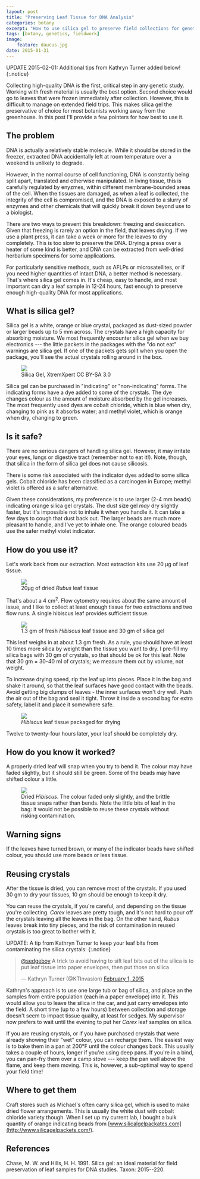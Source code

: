```yaml
---
layout: post
title: "Preserving Leaf Tissue for DNA Analysis"
categories: botany
excerpt: "How to use silica gel to preserve field collections for genetic analysis"
tags: [botany, genetics, fieldwork]
image:
    feature: daucus.jpg
date: 2015-01-31
---
```


UPDATE 2015-02-01: Additional tips from Kathryn Turner added below!
{:.notice}

Collecting high-quality DNA is the first, critical step in any genetic
study. Working with fresh material is usually the best option. Second
choice would go to leaves that were frozen immediately after collection.
However, this is difficult to manage on extended field trips. This makes
silica gel the preservative of choice for most botanists working away from
the greenhouse. In this post I'll provide a few pointers for how best to
use it.

## The problem

DNA is actually a relatively stable molecule. While it should be stored in
the freezer, extracted DNA accidentally left at room temperature over a
weekend is unlikely to degrade.

However, in the normal course of cell functioning, DNA is constantly being
split apart, translated and otherwise manipulated. In living tissue, this
is carefully regulated by enyzmes, within different membrane-bounded areas
of the cell. When the tissues are damaged, as when a leaf is collected, the
integrity of the cell is compromised, and the DNA is exposed to a slurry of
enzymes and other chemicals that will quickly break it down beyond use to a
biologist.

There are two ways to prevent this breakdown: freezing and desiccation.
Given that freezing is rarely an option in the field, that leaves drying.
If we use a plant press, it can take a week or more for the leaves to dry
completely. This is too slow to preserve the DNA. Drying a press over a
heater of some kind is better, and DNA can be extracted from well-dried
herbarium specimens for some applications.

For particularly sensitive methods, such as AFLPs or microsatellites, or if
you need higher quantities of intact DNA, a better method is necessary.
That's where silica gel comes in. It's cheap, easy to handle, and most
important can dry a leaf sample in 12-24 hours, fast enough to preserve
enough high-quality DNA for most applications.

## What is silica gel?

Silica gel is a white, orange or blue crystal, packaged as dust-sized
powder or larger beads up to 5 mm across. The crystals have a high capacity
for absorbing moisture. We most frequently encounter silica gel when we buy
electronics --- the little packets in the packages with the "do not eat"
warnings are silica gel. If one of the packets gets split when you open the
package, you'll see the actual crystals rolling around in the box.

<figure>
<a href="/images/Indicating-silica-gel.png"><img src="/images/Indicating-silica-gel.png"></a>
<figcaption>Silica Gel, XtremXpert CC BY-SA 3.0</figcaption>
</figure>

Silica gel can be purchased in "indicating" or "non-indicating" forms. The
indicating forms have a dye added to some of the crystals. The dye changes
colour as the amount of moisture absorbed by the gel increases. The most
frequently used dyes are cobalt chloride, which is blue when dry, changing
to pink as it absorbs water; and methyl violet, which is orange when dry,
changing to green.

## Is it safe?

There are no serious dangers of handling silica gel. However, it may
irritate your eyes, lungs or digestive tract (remember not to eat it!).
Note, though, that silica in the form of silica gel does not cause
silicosis.

There is some risk associated with the indicator dyes added to some silica
gels. Cobalt chloride has been classified as a carcinogen in Europe; methyl
violet is offered as a safer alternative.

Given these considerations, my preference is to use larger (2-4 mm beads)
indicating orange silica gel crystals. The dust size gel *may* dry slightly
faster, but it's impossible not to inhale it when you handle it. It can
take a few days to cough that dust back out. The larger beads are much more
pleasant to handle, and I've yet to inhale one. The orange coloured beads
use the safer methyl violet indicator.

## How do you use it?

Let's work back from our extraction. Most extraction kits use 20 µg of leaf
tissue.

<figure>
<a href="/images/20ug_leaf.JPG"><img src="/images/20ug_leaf.JPG"></a>
<figcaption>20µg of dried <em>Rubus</em> leaf tissue</figcaption>
</figure>

That's about a 4 cm<sup>2</sup>. Flow cytometry requires about the same
amount of issue, and I like to collect at least enough tissue for two
extractions and two flow runs. A single hibiscus leaf provides sufficient
tissue.

<figure>
<a href="/images/hibiscus_leaf.JPG"><img src="/images/hibiscus_leaf.JPG"></a>
<figcaption>1.3 gm of fresh <em>Hibiscus</em> leaf tissue and 30 gm of silica
gel</figcaption>
</figure>

This leaf weighs in at about 1.3 gm fresh. As a rule, you should have at
least 10 times more silica by weight than the tissue you want to dry. I
pre-fill my silica bags with 30 gm of crystals, so that should be ok for
this leaf. Note that 30 gm = 30-40 ml of crystals; we measure them out by
volume, not weight.

To increase drying speed, rip the leaf up into pieces. Place it in the bag
and shake it around, so that the leaf surfaces have good contact with the
beads. Avoid getting big clumps of leaves - the inner surfaces won't dry
well. Push the air out of the bag and seal it tight. Throw it inside a
second bag for extra safety, label it and place it somewhere safe.

<figure>
<a href="/images/packaged_leaf.JPG"><img src="/images/packaged_leaf.JPG"></a>
<figcaption><em>Hibiscus</em> leaf tissue packaged for drying</figcaption>
</figure>

Twelve to twenty-four hours later, your leaf should be completely dry.

## How do you know it worked?

A properly dried leaf will snap when you try to bend it. The colour may
have faded slightly, but it should still be green. Some of the beads may
have shifted colour a little.

<figure>
<a href="/images/dry_hibiscus_leaf.JPG"><img src="/images/dry_hibiscus_leaf.JPG"></a>
<figcaption>Dried <em>Hibiscus</em>. The colour faded only slightly, and the
brittle tissue snaps rather than bends. Note the little bits of leaf in the
bag: it would not be possible to reuse these crystals without risking
contamination.</figcaption>
</figure>

## Warning signs

If the leaves have turned brown, or many of the indicator beads have
shifted colour, you should use more beads or less tissue.

## Reusing crystals

After the tissue is dried, you can remove most of the crystals. If you used
30 gm to dry your tissues, 10 gm should be enough to keep it dry.

You can reuse the crystals, if you're careful, and depending on the tissue
you're collecting. *Carex* leaves are pretty tough, and it's not hard to
pour off the crystals leaving all the leaves in the bag. On the other hand,
*Rubus* leaves break into tiny pieces, and the risk of contamination in
reused crystals is too great to bother with it.

UPDATE: A tip from Kathryn Turner to keep your leaf bits from contaminating
the silica crystals:
{:.notice}

<blockquote class="twitter-tweet" data-conversation="none" lang="en"><p><a href="https://twitter.com/sedgeboy">@sedgeboy</a> A trick to avoid having to sift leaf bits out of the silica is to put leaf tissue into paper envelopes, then put those on silica</p>&mdash; Kathryn Turner (@KTInvasion) <a href="https://twitter.com/KTInvasion/status/561695208350306304">February 1, 2015</a></blockquote>
<script async src="//platform.twitter.com/widgets.js"
charset="utf-8"></script> 

Kathryn's approach is to use one large tub or bag of silica, and place an
the samples from entire population (each in a paper envelope) into it. This
would allow you to leave the silica in the car, and just carry envelopes
into the field. A short time (up to a few hours) between collection and
storage doesn't seem to impact tissue quality, at least for sedges. My
supervisor now prefers to wait until the evening to put her *Carex* leaf
samples on silica.

If you are reusing crystals, or if you have purchased crystals that were
already showing their "wet" colour, you can recharge them. The easiest way
is to bake them in a pan at 200°F until the colour changes back. This
usually takes a couple of hours, longer if you're using deep pans. If
you're in a bind, you can pan-fry them over a camp stove --- keep the pan
well above the flame, and keep them moving. This is, however, a sub-optimal
way to spend your field time!

## Where to get them

Craft stores such as Michael's often carry silica gel, which is used to
make dried flower arrangements. This is usually the white dust with cobalt
chloride variety though. When I set up my current lab, I bought a bulk
quantity of orange indicating beads from
[www.silicalgelpackates.com](http://www.silicagelpackets.com/).

## References

Chase, M. W. and Hills, H. H. 1991. Silica gel: an ideal material for field
preservation of leaf samples for DNA studies. Taxon: 2015--220.


